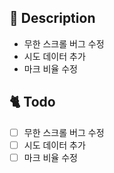 <!-- 이슈 제목
[<이슈 종류>] <알아보기 쉽게 제목 작성>
-->

<!-- 이슈 종류
feat : 새로운 기능의 개발 (새로운 html, css 생성 포함)
fix / refactoring : 코드 수정, 기능 변화, 구조 수정 등 상황에 맞춰서 fix 혹은 refactoring 선택
chore : 개발환경 세팅 (npm, git 설정 등), 문서 작성, 배포 이슈
merge : 상위 개념의 브랜치로의 merge 상황에 사용
-->

<!-- 담당자와 라벨 넣었는지 확인하세요. -->

## 📔 Description
- 무한 스크롤 버그 수정
- 시도 데이터 추가
- 마크 비율 수정
<!-- 왜 이슈를 열었는가 -->

## 🐈 Todo

<!-- 무엇을 할 것인가를 체크박스로 만들고 작업이 끝날 때마다 체크하면서 진행 -->

- [ ] 무한 스크롤 버그 수정
- [ ] 시도 데이터 추가
- [ ] 마크 비율 수정